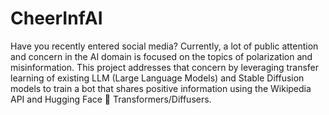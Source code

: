 # CheerInfAI

Have you recently entered social media? Currently, a lot of public attention and concern in the AI domain is focused on the topics of polarization and misinformation. This project addresses that concern by leveraging transfer learning of existing LLM (Large Language Models) and Stable Diffusion models to train a bot that shares positive information using the Wikipedia API and Hugging Face 🤗 Transformers/Diffusers.
